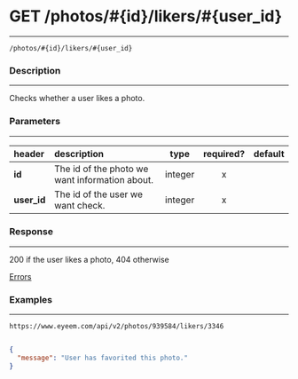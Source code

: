 # GET /photos/#{id}/likers/#{user_id} 
***
`/photos/#{id}/likers/#{user_id}`

### Description
***
Checks whether a user likes a photo.

### Parameters
***

|header| description| type |required? |default|
|:---------|:--------------|:----------:|:------------:|:------------:|
|**id**|The id of the photo we want information about.|integer|x||
|**user_id**|The id of the user we want check.|integer|x||



### Response
***

200 if the user likes a photo, 404 otherwise

[Errors](../../resources/errors.md#files)
### Examples
***

`https://www.eyeem.com/api/v2/photos/939584/likers/3346`


```json

{
  "message": "User has favorited this photo."
}

```
 